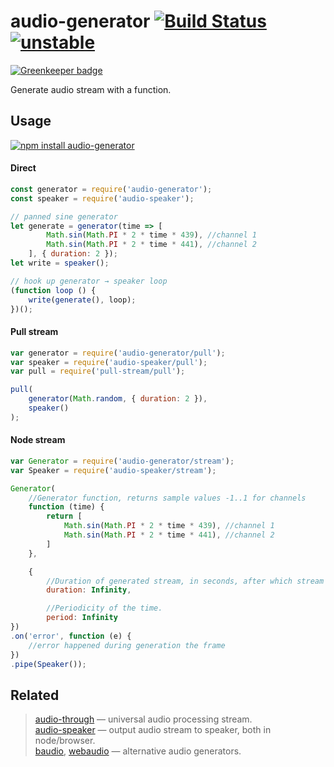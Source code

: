# audio-generator [![Build Status](https://travis-ci.org/audiojs/audio-generator.svg?branch=master)](https://travis-ci.org/audiojs/audio-generator) [![unstable](http://badges.github.io/stability-badges/dist/unstable.svg)](http://github.com/badges/stability-badges)

[![Greenkeeper badge](https://badges.greenkeeper.io/audiojs/audio-generator.svg)](https://greenkeeper.io/)

Generate audio stream with a function.

## Usage

[![npm install audio-generator](https://nodei.co/npm/audio-generator.png?mini=true)](https://npmjs.org/package/audio-generator/)

#### Direct

```js
const generator = require('audio-generator');
const speaker = require('audio-speaker');

// panned sine generator
let generate = generator(time => [
		Math.sin(Math.PI * 2 * time * 439), //channel 1
		Math.sin(Math.PI * 2 * time * 441), //channel 2
	], { duration: 2 });
let write = speaker();

// hook up generator → speaker loop
(function loop () {
	write(generate(), loop);
})();
```

#### Pull stream

```js
var generator = require('audio-generator/pull');
var speaker = require('audio-speaker/pull');
var pull = require('pull-stream/pull');

pull(
	generator(Math.random, { duration: 2 }),
	speaker()
);
```

#### Node stream

```js
var Generator = require('audio-generator/stream');
var Speaker = require('audio-speaker/stream');

Generator(
	//Generator function, returns sample values -1..1 for channels
	function (time) {
		return [
			Math.sin(Math.PI * 2 * time * 439), //channel 1
			Math.sin(Math.PI * 2 * time * 441), //channel 2
		]
	},

	{
		//Duration of generated stream, in seconds, after which stream will end.
		duration: Infinity,

		//Periodicity of the time.
		period: Infinity
})
.on('error', function (e) {
	//error happened during generation the frame
})
.pipe(Speaker());
```

## Related

> [audio-through](http://npmjs.org/package/audio-through) — universal audio processing stream.<br/>
> [audio-speaker](http://npmjs.org/package/audio-speaker) — output audio stream to speaker, both in node/browser.<br/>
> [baudio](http://npmjs.org/package/baudio), [webaudio](http://npmjs.org/package/webaudio) — alternative audio generators.
